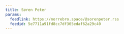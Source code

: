```yaml
---
title: Søren Peter
params:
  feedlink: https://norrebro.space/@sorenpeter.rss
  feedid: 5e7711a91fd8cc7df305edaf62a29c40
---
```

